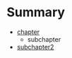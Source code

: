 # Summary

* [chapter](chapter/subchapter/anotherblank.md)
   * subchapter
* [subchapter2](chapter/subchapter2/readme.md)

